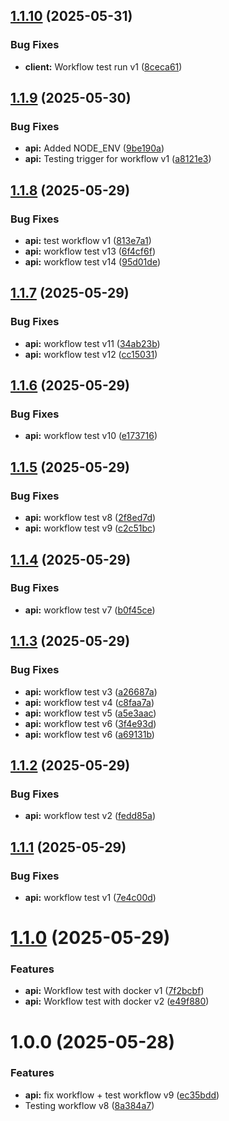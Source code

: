 ## [1.1.10](https://github.com/famasboy888/mern_stack_realty/compare/api-v1.1.9...api-v1.1.10) (2025-05-31)


### Bug Fixes

* **client:** Workflow test run v1 ([8ceca61](https://github.com/famasboy888/mern_stack_realty/commit/8ceca614f91e11fce6a074a225073c5c957dc978))

## [1.1.9](https://github.com/famasboy888/mern_stack_realty/compare/api-v1.1.8...api-v1.1.9) (2025-05-30)


### Bug Fixes

* **api:** Added NODE_ENV ([9be190a](https://github.com/famasboy888/mern_stack_realty/commit/9be190a40fb3b5907c76219d7a7341fbc832e8f7))
* **api:** Testing trigger for workflow v1 ([a8121e3](https://github.com/famasboy888/mern_stack_realty/commit/a8121e33ffa878125cc96c2f8e8088902a1cc7a2))

## [1.1.8](https://github.com/famasboy888/mern_stack_realty/compare/api-v1.1.7...api-v1.1.8) (2025-05-29)


### Bug Fixes

* **api:** test workflow v1 ([813e7a1](https://github.com/famasboy888/mern_stack_realty/commit/813e7a1aead19565b4c7e4cf1b54e5b9a868fa33))
* **api:** workflow test v13 ([6f4cf6f](https://github.com/famasboy888/mern_stack_realty/commit/6f4cf6fdfadec43f97413e542c915fdd1b1c25d2))
* **api:** workflow test v14 ([95d01de](https://github.com/famasboy888/mern_stack_realty/commit/95d01defe73237644e7ce4bc9826761fa35738c4))

## [1.1.7](https://github.com/famasboy888/mern_stack_realty/compare/api-v1.1.6...api-v1.1.7) (2025-05-29)


### Bug Fixes

* **api:** workflow test v11 ([34ab23b](https://github.com/famasboy888/mern_stack_realty/commit/34ab23be124e486041e92d52d95fdca3a29d5371))
* **api:** workflow test v12 ([cc15031](https://github.com/famasboy888/mern_stack_realty/commit/cc150313fe54faae3e3ab48139edef27bc6acf07))

## [1.1.6](https://github.com/famasboy888/mern_stack_realty/compare/api-v1.1.5...api-v1.1.6) (2025-05-29)


### Bug Fixes

* **api:** workflow test v10 ([e173716](https://github.com/famasboy888/mern_stack_realty/commit/e17371668ca477b7a462b166f6425c56ba3c3d39))

## [1.1.5](https://github.com/famasboy888/mern_stack_realty/compare/api-v1.1.4...api-v1.1.5) (2025-05-29)


### Bug Fixes

* **api:** workflow test v8 ([2f8ed7d](https://github.com/famasboy888/mern_stack_realty/commit/2f8ed7dcf543ba76d8421d45759872ae65804e20))
* **api:** workflow test v9 ([c2c51bc](https://github.com/famasboy888/mern_stack_realty/commit/c2c51bc72c4037629b4bf2ffbf1228d7940066c3))

## [1.1.4](https://github.com/famasboy888/mern_stack_realty/compare/api-v1.1.3...api-v1.1.4) (2025-05-29)


### Bug Fixes

* **api:** workflow test v7 ([b0f45ce](https://github.com/famasboy888/mern_stack_realty/commit/b0f45ceb98b1ed87f3e52a319de992303c200d5f))

## [1.1.3](https://github.com/famasboy888/mern_stack_realty/compare/api-v1.1.2...api-v1.1.3) (2025-05-29)


### Bug Fixes

* **api:** workflow test v3 ([a26687a](https://github.com/famasboy888/mern_stack_realty/commit/a26687a27a514ac40e789d97cd0042a3c3ab1886))
* **api:** workflow test v4 ([c8faa7a](https://github.com/famasboy888/mern_stack_realty/commit/c8faa7a6d498c02062d8c11edd02673d889b99ba))
* **api:** workflow test v5 ([a5e3aac](https://github.com/famasboy888/mern_stack_realty/commit/a5e3aacebff9786f38bc6844fcb1f7fcda9e1356))
* **api:** workflow test v6 ([3f4e93d](https://github.com/famasboy888/mern_stack_realty/commit/3f4e93ddc96f0292b80481a0eb180dca3e72bcce))
* **api:** workflow test v6 ([a69131b](https://github.com/famasboy888/mern_stack_realty/commit/a69131b5155c4f019622daba7b1698d4cf8e81e8))

## [1.1.2](https://github.com/famasboy888/mern_stack_realty/compare/api-v1.1.1...api-v1.1.2) (2025-05-29)


### Bug Fixes

* **api:** workflow test v2 ([fedd85a](https://github.com/famasboy888/mern_stack_realty/commit/fedd85a4873a5a07732fc984b4794c739c50f3e7))

## [1.1.1](https://github.com/famasboy888/mern_stack_realty/compare/api-v1.1.0...api-v1.1.1) (2025-05-29)


### Bug Fixes

* **api:** workflow test v1 ([7e4c00d](https://github.com/famasboy888/mern_stack_realty/commit/7e4c00d23f3ddf8741599110d2f31cf8cea95372))

# [1.1.0](https://github.com/famasboy888/mern_stack_realty/compare/api-v1.0.0...api-v1.1.0) (2025-05-29)


### Features

* **api:** Workflow test with docker v1 ([7f2bcbf](https://github.com/famasboy888/mern_stack_realty/commit/7f2bcbffd38917f9124a25014b7d2b0022d936e8))
* **api:** Workflow test with docker v2 ([e49f880](https://github.com/famasboy888/mern_stack_realty/commit/e49f8800372ce184cbfab3ec08f72b9b5f4e2725))

# 1.0.0 (2025-05-28)


### Features

* **api:** fix workflow + test workflow v9 ([ec35bdd](https://github.com/famasboy888/mern_stack_realty/commit/ec35bdd0f8223e5427017709eaad568f915c1881))
* Testing workflow v8 ([8a384a7](https://github.com/famasboy888/mern_stack_realty/commit/8a384a7b85f535a16042315cdbe1cc1e43d89379))
